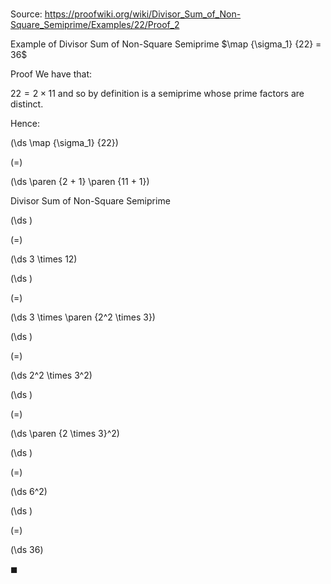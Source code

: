# 

Source: https://proofwiki.org/wiki/Divisor_Sum_of_Non-Square_Semiprime/Examples/22/Proof_2

Example of Divisor Sum of Non-Square Semiprime
$\map {\sigma_1} {22} = 36$


Proof
We have that:

$22 = 2 \times 11$
and so by definition is a semiprime whose prime factors are distinct.

Hence:














\(\ds \map {\sigma_1} {22}\)

\(=\)







\(\ds \paren {2 + 1} \paren {11 + 1}\)





Divisor Sum of Non-Square Semiprime














\(\ds \)

\(=\)







\(\ds 3 \times 12\)




















\(\ds \)

\(=\)







\(\ds 3 \times \paren {2^2 \times 3}\)




















\(\ds \)

\(=\)







\(\ds 2^2 \times 3^2\)




















\(\ds \)

\(=\)







\(\ds \paren {2 \times 3}^2\)




















\(\ds \)

\(=\)







\(\ds 6^2\)




















\(\ds \)

\(=\)







\(\ds 36\)









$\blacksquare$





